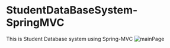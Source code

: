 # StudentDataBaseSystem-SpringMVC
This is Student Database system using Spring-MVC
![mainPage](https://github.com/niranjanyadav123/StudentDataBaseSystem-SpringMVC/assets/156639862/54ee116e-64d6-4ba9-84ac-20b97b945325)
